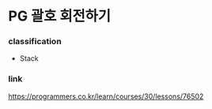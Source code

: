 # PG 괄호 회전하기

### classification
* Stack

### link
https://programmers.co.kr/learn/courses/30/lessons/76502
